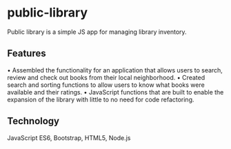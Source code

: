 # public-library
Public library is a simple JS app for managing library inventory.

## Features
• Assembled the functionality for an application that allows users to search, review and check out books from their local neighborhood.
• Created search and sorting functions to allow users to know what books were available and their ratings.
• JavaScript functions that are built to enable the expansion of the library with little to no need for code refactoring.

## Technology
JavaScript ES6, Bootstrap, HTML5, Node.js
